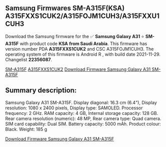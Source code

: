 <h2>Samsung Firmwares SM-A315F(KSA) A315FXXS1CUK2/A315FOJM1CUH3/A315FXXU1CUH3</h2>
Download the Samsung firmware for the ✅ <strong>Samsung Galaxy A31 </strong> ⭐ <strong>SM-A315F</strong> with product code <strong>KSA</strong> <strong> from Saudi Arabia</strong>. This firmware has version number PDA <strong>A315FXXS1CUK2</strong> and CSC A315FOJM1CUH3. The operating system of this firmware is Android R , with build date 2021-11-29. Changelist <strong>22356087</strong>.


[SM-A315F](https://samfirm.shop/samsung/model/SM-A315F)
[A315FXXS1CUK2](https://samfirm.shop/samsung/pda/A315FXXS1CUK2)
[Download Firmware Samsung Galaxy A31 SM-A315F](https://samfirm.shop/samsung/firmware/478469)
<h2>Summary description:</h2>
<p>Samsung Galaxy A31 SM-A315F. Display diagonal: 16.3 cm (6.4"), Display resolution: 1080 x 2400 pixels, Display type: SAMOLED. Processor frequency: 2 GHz. RAM capacity: 4 GB, Internal storage capacity: 128 GB. Rear camera resolution (numeric): 48 MP, Rear camera type: Quad camera. SIM card capability: Dual SIM. Battery capacity: 5000 mAh. Product colour: Black. Weight: 185 g</p>


[Download Firmware Samsung Galaxy A31 SM-A315F](https://samfirm.shop/samsung/firmware/478469)
